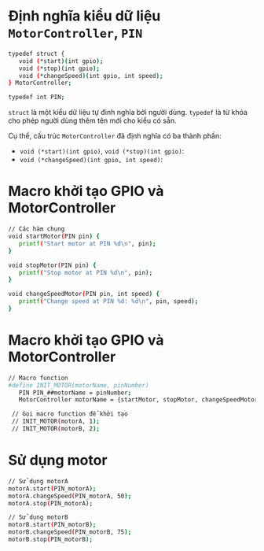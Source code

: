 # Định nghĩa kiểu dữ liệu `MotorController`, `PIN`
  ```bash
  typedef struct {
     void (*start)(int gpio);
     void (*stop)(int gpio);
     void (*changeSpeed)(int gpio, int speed);
  } MotorController;
  
  typedef int PIN;
  ```
`struct` là một kiểu dữ liệu tự đinh nghĩa bởi người dùng. 
`typedef` là từ khóa cho phép người dùng thêm tên mới cho kiểu có sẵn.

Cụ thể, cấu trúc `MotorController` đã định nghĩa có ba thành phần:

  - `void (*start)(int gpio)`, `void (*stop)(int gpio)`: 
  - `void (*changeSpeed)(int gpio, int speed)`:     

# Macro khởi tạo GPIO và MotorController
  ```bash
  // Các hàm chung
  void startMotor(PIN pin) {
     printf("Start motor at PIN %d\n", pin);
  }
  
  void stopMotor(PIN pin) {
     printf("Stop motor at PIN %d\n", pin);
  }
  
  void changeSpeedMotor(PIN pin, int speed) {
     printf("Change speed at PIN %d: %d\n", pin, speed);
  }
  ```
# Macro khởi tạo GPIO và MotorController
  ```bash
  // Macro function
  #define INIT_MOTOR(motorName, pinNumber)                                       \
     PIN PIN_##motorName = pinNumber;                                            \
     MotorController motorName = {startMotor, stopMotor, changeSpeedMotor};

   // Gọi macro function để khởi tạo
   // INIT_MOTOR(motorA, 1);
   // INIT_MOTOR(motorB, 2);
  ```
# Sử dụng motor
  ```bash
  // Sử dụng motorA
  motorA.start(PIN_motorA);
  motorA.changeSpeed(PIN_motorA, 50);
  motorA.stop(PIN_motorA);

  // Sử dụng motorB
  motorB.start(PIN_motorB);
  motorB.changeSpeed(PIN_motorB, 75);
  motorB.stop(PIN_motorB);
  ```





